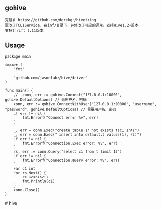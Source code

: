 ## gohive
	克隆自 https://github.com/derekgr/hivething
    更改了TCLIService, 在inf/目录下，并修改了相应的调用。支持Hive1.2+版本
	支持thrift 0.11版本
## Usage
	package main

	import (
		"fmt"
	
		"github.com/jasonlabz/hive/driver"
	)
	
	func main() {
		//	conn, err := gohive.Connect("127.0.0.1:10000", gohive.DefaultOptions) // 无用户名、密码
		conn, err := gohive.ConnectWithUser("127.0.0.1:10000", "username", "password", gohive.DefaultOptions) // 需要用户名、密码
		if err != nil {
			fmt.Errorf("Connect error %v", err)
		}
	
		_, err = conn.Exec("create table if not exists t(c1 int)")
		_, err = conn.Exec(" insert into default.t values(1), (2)")
		if err != nil {
			fmt.Errorf("Connection.Exec error: %v", err)
		}
		rs, err := conn.Query("select c1 from t limit 10")
		if err != nil {
			fmt.Errorf("Connection.Query error: %v", err)
		}
		var c1 int
		for rs.Next() {
			rs.Scan(&c1)
			fmt.Println(c1)
		}
		conn.Close()
	}
#   h i v e  
 